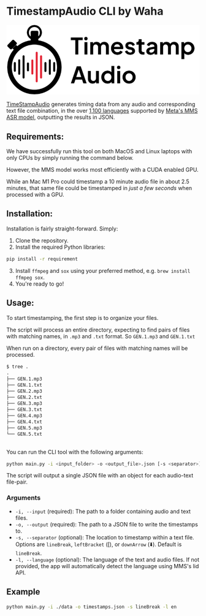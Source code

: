 # TimestampAudio CLI by Waha

![TimestampAudio.com Logo](./logo.png "TimestampAudio.com Logo")

[TimeStampAudio](https://timestampaudio.com) generates timing data from any audio and corresponding text file combination, in the over [1,100 languages](https://dl.fbaipublicfiles.com/mms/misc/language_coverage_mms.html) supported by [Meta's MMS ASR model](https://ai.meta.com/blog/multilingual-model-speech-recognition/), outputting the results in JSON.


## Requirements:

We have successfully run this tool on both MacOS and Linux laptops with only CPUs by simply running the command below.

However, the MMS model works most efficiently with a CUDA enabled GPU. 

While an Mac M1 Pro could timestamp a 10 minute audio file in about 2.5 minutes, that same file could be timestamped in _just a few seconds_ when processed with a GPU.


## Installation:

Installation is fairly straight-forward. Simply:

1. Clone the repository.
2. Install the required Python libraries:

```sh
pip install -r requirement
```
3. Install `ffmpeg` and `sox` using your preferred method, e.g. `brew install ffmpeg sox`.
4. You're ready to go!


## Usage:

To start timestamping, the first step is to organize your files.

The script will process an entire directory, expecting to find pairs of files with matching names, in `.mp3` and `.txt` format. So `GEN.1.mp3` and `GEN.1.txt`


When run on a directory, every pair of files with matching names will be processed.


```
$ tree .
.
├── GEN.1.mp3
├── GEN.1.txt
├── GEN.2.mp3
├── GEN.2.txt
├── GEN.3.mp3
├── GEN.3.txt
├── GEN.4.mp3
├── GEN.4.txt
├── GEN.5.mp3
└── GEN.5.txt
```


\
You can run the CLI tool with the following arguments:

```sh
python main.py -i <input_folder> -o <output_file>.json [-s <separator>] [-l <language>]
```

The script will output a single JSON file with an object for each audio-text file-pair.


### Arguments

- `-i, --input` (required): The path to a folder containing audio and text files.
- `-o, --output` (required): The path to a JSON file to write the timestamps to.
- `-s, --separator` (optional): The location to timestamp within a text file. Options are `lineBreak`, `leftBracket` ([), or `downArrow` (⬇️). Default is `lineBreak`.
- `-l, --language` (optional): The language of the text and audio files. If not provided, the app will automatically detect the language using MMS's lid API.

## Example

```sh
python main.py -i ./data -o timestamps.json -s lineBreak -l en
```
